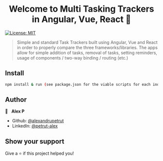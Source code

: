 <h1 align="center">Welcome to Multi Tasking Trackers in Angular, Vue, React 👋</h1>
<p>
  <a href="#" target="_blank">
    <img alt="License: MIT" src="https://img.shields.io/badge/License-MIT-yellow.svg" />
  </a>
</p>

> Simple and standard Task Trackers built using Angular, Vue and React in order to properly compare the three frameworks/libraries.
> The apps allow for simple addition of tasks, removal of tasks, setting reminders, usage of components / two-way binding / routing (etc.)

## Install

```sh
npm install & run (see package.json for the viable scripts for each individual project)
```

## Author

👤 &nbsp; **Alex P**

* Github: [@alexandrupetrut](https://github.com/alexandrupetrut)
* LinkedIn: [@petrut-alex](https://linkedin.com/in/petrut-alex)

## Show your support

Give a ⭐️ if this project helped you!